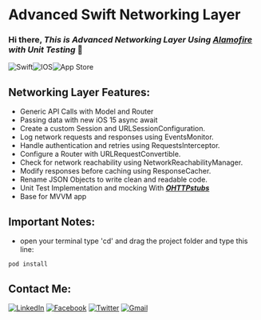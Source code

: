 # Advanced Swift Networking Layer

### Hi there, ***This is Advanced Networking Layer Using [Alamofire][Alamofire] with Unit Testing*** 👋


<img alt="Swift" src="https://img.shields.io/badge/swift-%23FA7343.svg?&style=for-the-badge&logo=swift&logoColor=white"/><img alt="IOS" src="https://img.shields.io/badge/iOS-000000?style=for-the-badge&logo=ios&logoColor=white"><img alt="App Store" src="https://img.shields.io/badge/App_Store-0D96F6?style=for-the-badge&logo=app-store&logoColor=white" />


## Networking Layer Features: 

- Generic API Calls with Model and Router
- Passing data with new iOS 15 async await
- Create a custom Session and URLSessionConfiguration.
- Log network requests and responses using EventsMonitor.
- Handle authentication and retries using RequestsInterceptor.
- Configure a Router with URLRequestConvertible.
- Check for network reachability using NetworkReachabilityManager.
- Modify responses before caching using ResponseCacher.
- Rename JSON Objects to write clean and readable code.
- Unit Test Implementation and mocking With ***[OHTTPstubs][OHTTPstubs]***
- Base for MVVM app

## Important Notes:
  
- open your terminal type 'cd' and drag the project folder and type this line:
```
pod install
```
[OHTTPstubs]: https://github.com/AliSoftware/OHHTTPStubs
[Alamofire]: https://github.com/Alamofire/Alamofire
[contact]: https://www.linkedin.com/in/ali-fayed-8682aa1a6/
[fb]: https://www.facebook.com/alifayed26/
[tw]: https://www.twitter.com/Aliifayed
[mail]: https://docs.google.com/document/d/1Oo4S9pl0yM4K4uewlOh7poLAmEKLbjnFelIYHxBQL7o/edit?usp=sharing


## Contact Me:

[<img alt="LinkedIn" src="https://img.shields.io/badge/linkedin%20-%230077B5.svg?&style=for-the-badge&logo=linkedin&logoColor=white"/>][contact]  [<img alt="Facebook" src="https://img.shields.io/badge/Facebook%20-%231877F2.svg?&style=for-the-badge&logo=Facebook&logoColor=white"/>][fb]  [<img alt="Twitter" src="https://img.shields.io/badge/Aliifayed%20-%231DA1F2.svg?&style=for-the-badge&logo=Twitter&logoColor=white"/>][tw]  [<img alt="Gmail" src="https://img.shields.io/badge/Gmail-D14836?style=for-the-badge&logo=gmail&logoColor=white" />][mail]
